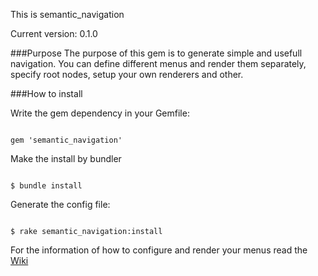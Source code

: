 This is semantic_navigation

Current version: 0.1.0

###Purpose
The purpose of this gem is to generate simple and usefull navigation. You can define different menus and render them separately, specify root nodes, setup your own renderers and other.

###How to install

Write the gem dependency in your Gemfile:
<pre><code>
gem 'semantic_navigation'
</code></pre>

Make the install by bundler
<pre><code>
$ bundle install
</code></pre>

Generate the config file:
<pre><code>
$ rake semantic_navigation:install
</code></pre>

For the information of how to configure and render your menus read the <a href='https://github.com/fr33z3/semantic_navigation/wiki'>Wiki</a>